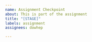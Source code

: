 ```yaml
---
name: Assignment Checkpoint
about: This is part of the assignment
title: "[STAGE]"
labels: assignment
assignees: dowhep

---
```



